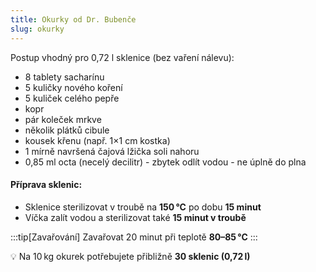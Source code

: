 ```yaml
---
title: Okurky od Dr. Bubenče
slug: okurky
---
```


Postup vhodný pro 0,72 l sklenice (bez vaření nálevu):

- 8 tablety sacharínu
- 5 kuličky nového koření
- 5 kuliček celého pepře
- kopr
- pár koleček mrkve 
- několik plátků cibule
- kousek křenu (např. 1×1 cm kostka)  
- 1 mírně navršená čajová lžička soli nahoru
- 0,85 ml octa (necelý decilitr) - zbytek odlít vodou - ne úplně do plna


#### Příprava sklenic:
- Sklenice sterilizovat v troubě na **150 °C** po dobu **15 minut**  
- Víčka zalít vodou a sterilizovat také **15 minut v troubě**

:::tip[Zavařování]
Zavařovat 20 minut při teplotě **80–85 °C**
:::

💡 Na 10 kg okurek potřebujete přibližně **30 sklenic (0,72 l)**